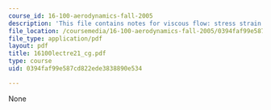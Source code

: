 ```yaml
---
course_id: 16-100-aerodynamics-fall-2005
description: 'This file contains notes for viscous flow: stress strain relationship.'
file_location: /coursemedia/16-100-aerodynamics-fall-2005/0394faf99e587cd822ede3838890e534_16100lectre21_cg.pdf
file_type: application/pdf
layout: pdf
title: 16100lectre21_cg.pdf
type: course
uid: 0394faf99e587cd822ede3838890e534

---
```

None